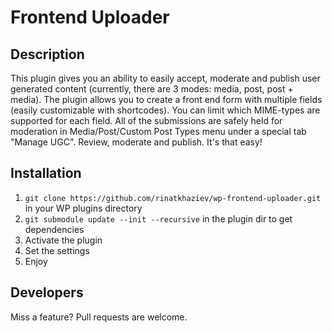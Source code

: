 # Frontend Uploader

## Description

This plugin gives you an ability to easily accept, moderate and publish user generated content (currently, there are 3 modes: media, post, post + media). The plugin allows you to create a front end form with multiple fields (easily customizable with shortcodes). You can limit which MIME-types are supported for each field. All of the submissions are safely held for moderation in Media/Post/Custom Post Types menu under a special tab "Manage UGC". Review, moderate and publish. It's that easy!

## Installation

1. `git clone https://github.com/rinatkhaziev/wp-frontend-uploader.git` in your WP plugins directory
1. `git submodule update --init --recursive` in the plugin dir to get dependencies
1. Activate the plugin
1. Set the settings
1. Enjoy

## Developers

Miss a feature? Pull requests are welcome.